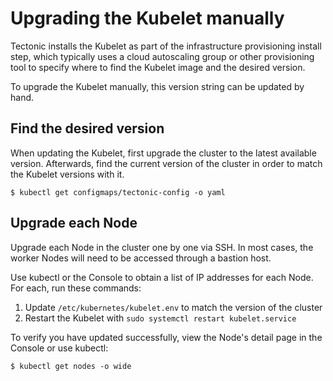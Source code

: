 # Upgrading the Kubelet manually

Tectonic installs the Kubelet as part of the infrastructure provisioning install step, which typically uses a cloud autoscaling group or other provisioning tool to specify where to find the Kubelet image and the desired version.

To upgrade the Kubelet manually, this version string can be updated by hand.

## Find the desired version

When updating the Kubelet, first upgrade the cluster to the latest available version. Afterwards, find the current version of the cluster in order to match the Kubelet versions with it.

```
$ kubectl get configmaps/tectonic-config -o yaml
```

## Upgrade each Node

Upgrade each Node in the cluster one by one via SSH. In most cases, the worker Nodes will need to be accessed through a bastion host.

Use kubectl or the Console to obtain a list of IP addresses for each Node. For each, run these commands:

1. Update `/etc/kubernetes/kubelet.env` to match the version of the cluster
2. Restart the Kubelet with `sudo systemctl restart kubelet.service`

To verify you have updated successfully, view the Node's detail page in the Console or use kubectl:

```
$ kubectl get nodes -o wide
```

